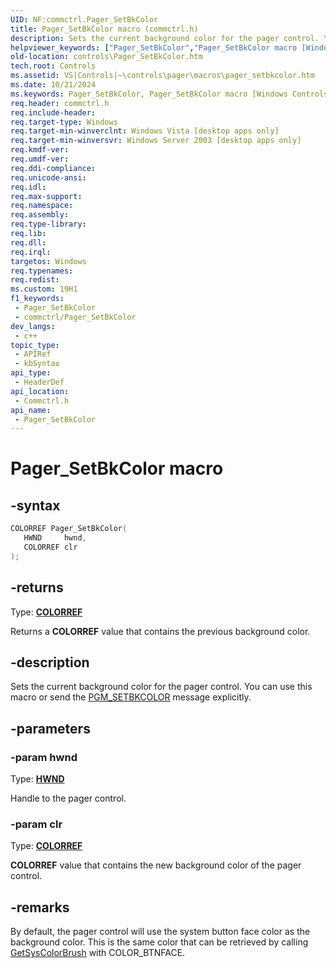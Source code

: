 ```yaml
---
UID: NF:commctrl.Pager_SetBkColor
title: Pager_SetBkColor macro (commctrl.h)
description: Sets the current background color for the pager control. You can use this macro or send the PGM_SETBKCOLOR message explicitly.
helpviewer_keywords: ["Pager_SetBkColor","Pager_SetBkColor macro [Windows Controls]","_win32_Pager_SetBkColor","_win32_Pager_SetBkColor_cpp","commctrl/Pager_SetBkColor","controls.Pager_SetBkColor","controls._win32_Pager_SetBkColor"]
old-location: controls\Pager_SetBkColor.htm
tech.root: Controls
ms.assetid: VS|Controls|~\controls\pager\macros\pager_setbkcolor.htm
ms.date: 10/21/2024
ms.keywords: Pager_SetBkColor, Pager_SetBkColor macro [Windows Controls], _win32_Pager_SetBkColor, _win32_Pager_SetBkColor_cpp, commctrl/Pager_SetBkColor, controls.Pager_SetBkColor, controls._win32_Pager_SetBkColor
req.header: commctrl.h
req.include-header: 
req.target-type: Windows
req.target-min-winverclnt: Windows Vista [desktop apps only]
req.target-min-winversvr: Windows Server 2003 [desktop apps only]
req.kmdf-ver: 
req.umdf-ver: 
req.ddi-compliance: 
req.unicode-ansi: 
req.idl: 
req.max-support: 
req.namespace: 
req.assembly: 
req.type-library: 
req.lib: 
req.dll: 
req.irql: 
targetos: Windows
req.typenames: 
req.redist: 
ms.custom: 19H1
f1_keywords:
 - Pager_SetBkColor
 - commctrl/Pager_SetBkColor
dev_langs:
 - c++
topic_type:
 - APIRef
 - kbSyntax
api_type:
 - HeaderDef
api_location:
 - Commctrl.h
api_name:
 - Pager_SetBkColor
---
```


# Pager_SetBkColor macro

## -syntax

```cpp
COLORREF Pager_SetBkColor(
   HWND     hwnd,
   COLORREF clr
);
```

## -returns

Type: **[COLORREF](/windows/desktop/winprog/windows-data-types)**

Returns a <b>COLORREF</b> value that contains the previous background color.

## -description

Sets the current background color for the pager control. You can use this macro or send the <a href="/windows/desktop/Controls/pgm-setbkcolor">PGM_SETBKCOLOR</a> message explicitly.

## -parameters

### -param hwnd

Type: <b><a href="/windows/desktop/WinProg/windows-data-types">HWND</a></b>

Handle to the pager control.

### -param clr

Type: <b><a href="/windows/desktop/WinProg/windows-data-types">COLORREF</a></b>

<b>COLORREF</b> value that contains the new background color of the pager control.

## -remarks

By default, the pager control will use the system button face color as the background color. This is the same color that can be retrieved by calling <a href="/windows/desktop/api/winuser/nf-winuser-getsyscolorbrush">GetSysColorBrush</a> with COLOR_BTNFACE.
